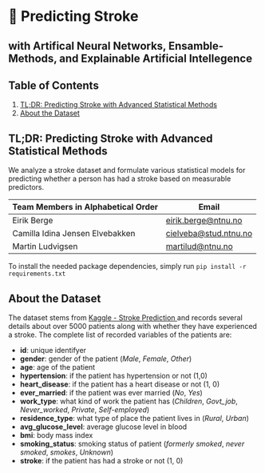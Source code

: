 # :hospital: Predicting Stroke 
## with Artifical Neural Networks, Ensamble-Methods, and Explainable Artificial Intellegence

## Table of Contents
1. [TL;DR: Predicting Stroke with Advanced Statistical Methods](https://github.com/ebbeberge/stroke-classification#tldr-predicting-stroke-with-advanced-statistical-methods)
2. [About the Dataset](https://github.com/ebbeberge/stroke-classification#about-the-dataset)



## TL;DR: Predicting Stroke with Advanced Statistical Methods

We analyze a stroke dataset and formulate various statistical models for predicting whether a person has had a stroke based on measurable predictors.

| Team Members in Alphabetical Order | Email | 
|---------|-----------------|
| Eirik Berge | eirik.berge@ntnu.no |
| Camilla Idina Jensen Elvebakken| cielveba@stud.ntnu.no |
| Martin Ludvigsen | martilud@ntnu.no |

To install the needed package dependencies, simply run `pip install -r requirements.txt`

## About the Dataset

The dataset stems from <a href=https://www.kaggle.com/fedesoriano/stroke-prediction-dataset> Kaggle - Stroke Prediction </a> and records several details about over 5000 patients along with whether they have experienced a stroke. The complete list of recorded variables of the patients are:

* **id**: unique identifyer
* **gender**: gender of the patient (*Male*, *Female*, *Other*)
* **age**: age of the patient
* **hypertension**: if the patient has hypertension or not (1,0)
* **heart_disease**: if the patient has a heart disease or not (1, 0)
* **ever_married**: if the patient was ever married (*No*, *Yes*)
* **work_type**: what kind of work the patient has (*Children*, *Govt_job*, *Never_worked*, *Private*, *Self-employed*)
* **residence_type**: what type of place the patient lives in (*Rural*, *Urban*)
* **avg_glucose_level**: average glucose level in blood
* **bmi**: body mass index
* **smoking_status**: smoking status of patient (*formerly smoked*, *never smoked*, *smokes*, *Unknown*)
* **stroke**: if the patient has had a stroke or not (1, 0)
